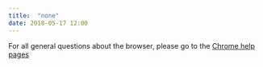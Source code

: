 ```yaml
---
title:	"none"
date: 2018-05-17 12:00
---
```


For all general questions about the browser, please go to the [Chrome help pages](https://support.google.com/chrome/?p=help "go to Chrome help pages")